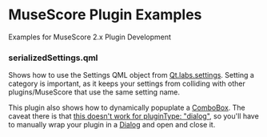# MuseScore Plugin Examples
Examples for MuseScore 2.x Plugin Development

### serializedSettings.qml
Shows how to use the Settings QML object from [Qt.labs.settings](http://doc.qt.io/qt-5.4/qml-qt-labs-settings-settings.html). Setting a category is important, as it keeps your settings from colliding with other plugins/MuseScore that use the same setting name.

This plugin also shows how to dynamically popuplate a [ComboBox](http://doc.qt.io/qt-5.4/qml-qtquick-controls-combobox.html). The caveat there is that [this doesn't work for pluginType: "dialog"](https://musescore.org/en/node/71081), so you'll have to manually wrap your plugin in a [Dialog](http://doc.qt.io/qt-5.4/qml-qt-labs-settings-settings.html) and open and close it.
